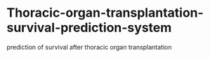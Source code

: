# Thoracic-organ-transplantation-survival-prediction-system
prediction of survival after thoracic organ transplantation
